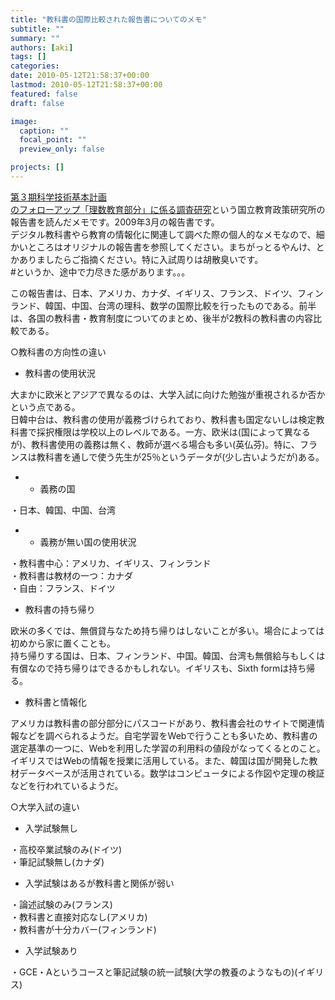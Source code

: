 ```yaml
---
title: "教科書の国際比較された報告書についてのメモ"
subtitle: ""
summary: ""
authors: [aki]
tags: []
categories: 
date: 2010-05-12T21:58:37+00:00
lastmod: 2010-05-12T21:58:37+00:00
featured: false
draft: false

image:
  caption: ""
  focal_point: ""
  preview_only: false

projects: []
---
```

[第３期科学技術基本計画  
のフォローアップ「理数教育部分」に係る調査研究](http://www.nier.go.jp/seika_kaihatsu_2/)という国立教育政策研究所の報告書を読んだメモです。2009年3月の報告書です。  
デジタル教科書やら教育の情報化に関連して調べた際の個人的なメモなので、細かいところはオリジナルの報告書を参照してください。まちがっとるやんけ、とかありましたらご指摘ください。特に入試周りは胡散臭いです。  
#というか、途中で力尽きた感があります。。。

この報告書は、日本、アメリカ、カナダ、イギリス、フランス、ドイツ、フィン  
ランド、韓国、中国、台湾の理科、数学の国際比較を行ったものである。前半  
は、各国の教科書・教育制度についてのまとめ、後半が2教科の教科書の内容比  
較である。

○教科書の方向性の違い

- 教科書の使用状況

大まかに欧米とアジアで異なるのは、大学入試に向けた勉強が重視されるか否か  
という点である。  
日韓中台は、教科書の使用が義務づけられており、教科書も国定ないしは検定教  
科書で採択権限は学校以上のレベルである。一方、欧米は(国によって異なる  
が)、教科書使用の義務は無く、教師が選べる場合も多い(英仏芬)。特に、フランスは教科書を通しで使う先生が25％というデータが(少し古いようだが)ある。

- 
  - 義務の国

・日本、韓国、中国、台湾

- 
  - 義務が無い国の使用状況

・教科書中心：アメリカ、イギリス、フィンランド  
・教科書は教材の一つ：カナダ  
・自由：フランス、ドイツ

- 教科書の持ち帰り

欧米の多くでは、無償貸与なため持ち帰りはしないことが多い。場合によっては  
初めから家に置くことも。  
持ち帰りする国は、日本、フィンランド、中国。韓国、台湾も無償給与もしくは  
有償なので持ち帰りはできるかもしれない。イギリスも、Sixth formは持ち帰る。

- 教科書と情報化

アメリカは教科書の部分部分にパスコードがあり、教科書会社のサイトで関連情報などを調べられるようだ。自宅学習をWebで行うことも多いため、教科書の選定基準の一つに、Webを利用した学習の利用料の値段がなってくるとのこと。イギリスではWebの情報を授業に活用している。また、韓国は国が開発した教材データベースが活用されている。数学はコンピュータによる作図や定理の検証などを行われているようだ。

○大学入試の違い

- 入学試験無し

・高校卒業試験のみ(ドイツ)  
・筆記試験無し(カナダ)

- 入学試験はあるが教科書と関係が弱い

・論述試験のみ(フランス)  
・教科書と直接対応なし(アメリカ)  
・教科書が十分カバー(フィンランド)

- 入学試験あり

・GCE・Aというコースと筆記試験の統一試験(大学の教養のようなもの)(イギリス)


